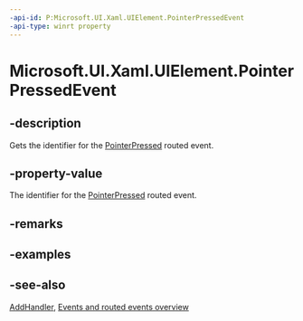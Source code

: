```yaml
---
-api-id: P:Microsoft.UI.Xaml.UIElement.PointerPressedEvent
-api-type: winrt property
---
```


<!-- Property syntax
public Windows.UI.Xaml.RoutedEvent PointerPressedEvent { get; }
-->

# Microsoft.UI.Xaml.UIElement.PointerPressedEvent

## -description
Gets the identifier for the [PointerPressed](uielement_pointerpressed.md) routed event.

## -property-value
The identifier for the [PointerPressed](uielement_pointerpressed.md) routed event.

## -remarks

## -examples

## -see-also
[AddHandler](uielement_addhandler_1350394113.md), [Events and routed events overview](/windows/uwp/xaml-platform/events-and-routed-events-overview)

